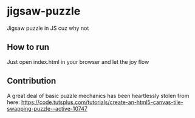 # jigsaw-puzzle
Jigsaw puzzle in JS cuz why not

## How to run
Just open index.html in your browser and let the joy flow


## Contribution
A great deal of basic puzzle mechanics has been heartlessly stolen from here: https://code.tutsplus.com/tutorials/create-an-html5-canvas-tile-swapping-puzzle--active-10747
